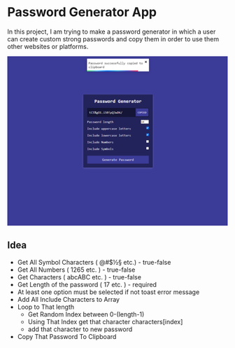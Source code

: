 # Password Generator App

In this project, I am trying to make a password generator in which a user can create custom strong passwords and copy them in order to use them other websites or platforms.

![](assets/copy-password-toast.png)


## Idea
- Get All Symbol Characters ( @#$½§ etc.) - true-false
- Get All Numbers ( 1265 etc. ) - true-false
- Get Characters ( abcABC etc. ) - true-false
- Get Length of the password ( 17 etc. ) - required
- At least one option must be selected if not toast error message
- Add All Include Characters to Array
- Loop to That length
  - Get Random Index between 0-(length-1)
  - Using That Index get that character characters[index]
  - add that character to new password
- Copy That Password To Clipboard